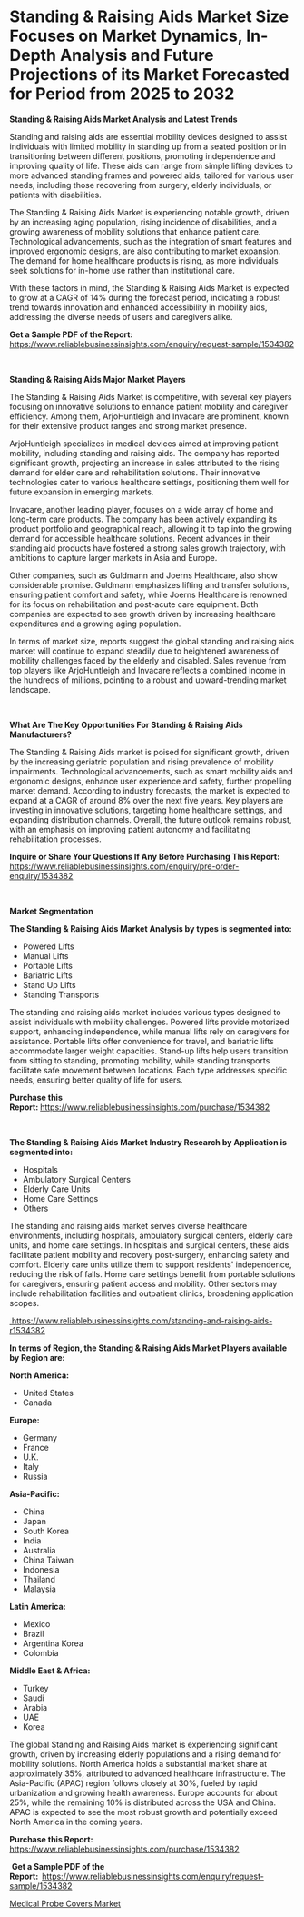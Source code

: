 <p><h1>Standing & Raising Aids Market Size Focuses on Market Dynamics, In-Depth Analysis and Future Projections of its Market Forecasted for Period from 2025 to 2032</h1></p><p><strong>Standing & Raising Aids Market Analysis and Latest Trends</strong></p>
<p><p>Standing and raising aids are essential mobility devices designed to assist individuals with limited mobility in standing up from a seated position or in transitioning between different positions, promoting independence and improving quality of life. These aids can range from simple lifting devices to more advanced standing frames and powered aids, tailored for various user needs, including those recovering from surgery, elderly individuals, or patients with disabilities.</p><p>The Standing & Raising Aids Market is experiencing notable growth, driven by an increasing aging population, rising incidence of disabilities, and a growing awareness of mobility solutions that enhance patient care. Technological advancements, such as the integration of smart features and improved ergonomic designs, are also contributing to market expansion. The demand for home healthcare products is rising, as more individuals seek solutions for in-home use rather than institutional care. </p><p>With these factors in mind, the Standing & Raising Aids Market is expected to grow at a CAGR of 14% during the forecast period, indicating a robust trend towards innovation and enhanced accessibility in mobility aids, addressing the diverse needs of users and caregivers alike.</p></p>
<p><strong>Get a Sample PDF of the Report:&nbsp;</strong> <a href="https://www.reliablebusinessinsights.com/enquiry/request-sample/1534382?utm_campaign=3012&utm_medium=2&utm_source=Github&utm_content=ia&utm_term=04032025&utm_id=standing-raising-aids">https://www.reliablebusinessinsights.com/enquiry/request-sample/1534382</a></p>
<p>&nbsp;</p>
<p><strong>Standing & Raising Aids Major Market Players</strong></p>
<p><p>The Standing & Raising Aids Market is competitive, with several key players focusing on innovative solutions to enhance patient mobility and caregiver efficiency. Among them, ArjoHuntleigh and Invacare are prominent, known for their extensive product ranges and strong market presence. </p><p>ArjoHuntleigh specializes in medical devices aimed at improving patient mobility, including standing and raising aids. The company has reported significant growth, projecting an increase in sales attributed to the rising demand for elder care and rehabilitation solutions. Their innovative technologies cater to various healthcare settings, positioning them well for future expansion in emerging markets.</p><p>Invacare, another leading player, focuses on a wide array of home and long-term care products. The company has been actively expanding its product portfolio and geographical reach, allowing it to tap into the growing demand for accessible healthcare solutions. Recent advances in their standing aid products have fostered a strong sales growth trajectory, with ambitions to capture larger markets in Asia and Europe.</p><p>Other companies, such as Guldmann and Joerns Healthcare, also show considerable promise. Guldmann emphasizes lifting and transfer solutions, ensuring patient comfort and safety, while Joerns Healthcare is renowned for its focus on rehabilitation and post-acute care equipment. Both companies are expected to see growth driven by increasing healthcare expenditures and a growing aging population.</p><p>In terms of market size, reports suggest the global standing and raising aids market will continue to expand steadily due to heightened awareness of mobility challenges faced by the elderly and disabled. Sales revenue from top players like ArjoHuntleigh and Invacare reflects a combined income in the hundreds of millions, pointing to a robust and upward-trending market landscape.</p></p>
<p>&nbsp;</p>
<p><strong>What Are The Key Opportunities For Standing & Raising Aids Manufacturers?</strong></p>
<p><p>The Standing & Raising Aids market is poised for significant growth, driven by the increasing geriatric population and rising prevalence of mobility impairments. Technological advancements, such as smart mobility aids and ergonomic designs, enhance user experience and safety, further propelling market demand. According to industry forecasts, the market is expected to expand at a CAGR of around 8% over the next five years. Key players are investing in innovative solutions, targeting home healthcare settings, and expanding distribution channels. Overall, the future outlook remains robust, with an emphasis on improving patient autonomy and facilitating rehabilitation processes.</p></p>
<p><strong>Inquire or Share Your Questions If Any Before Purchasing This Report:</strong> <a href="https://www.reliablebusinessinsights.com/enquiry/pre-order-enquiry/1534382?utm_campaign=3012&utm_medium=2&utm_source=Github&utm_content=ia&utm_term=04032025&utm_id=standing-raising-aids">https://www.reliablebusinessinsights.com/enquiry/pre-order-enquiry/1534382</a></p>
<p>&nbsp;</p>
<p><strong>Market Segmentation</strong></p>
<p><strong>The Standing & Raising Aids Market Analysis by types is segmented into:</strong></p>
<p><ul><li>Powered Lifts</li><li>Manual Lifts</li><li>Portable Lifts</li><li>Bariatric Lifts</li><li>Stand Up Lifts</li><li>Standing Transports</li></ul></p>
<p><p>The standing and raising aids market includes various types designed to assist individuals with mobility challenges. Powered lifts provide motorized support, enhancing independence, while manual lifts rely on caregivers for assistance. Portable lifts offer convenience for travel, and bariatric lifts accommodate larger weight capacities. Stand-up lifts help users transition from sitting to standing, promoting mobility, while standing transports facilitate safe movement between locations. Each type addresses specific needs, ensuring better quality of life for users.</p></p>
<p><strong>Purchase this Report:&nbsp;</strong><a href="https://www.reliablebusinessinsights.com/purchase/1534382?utm_campaign=3012&utm_medium=2&utm_source=Github&utm_content=ia&utm_term=04032025&utm_id=standing-raising-aids">https://www.reliablebusinessinsights.com/purchase/1534382</a></p>
<p>&nbsp;</p>
<p><strong>The Standing & Raising Aids Market Industry Research by Application is segmented into:</strong></p>
<p><ul><li>Hospitals</li><li>Ambulatory Surgical Centers</li><li>Elderly Care Units</li><li>Home Care Settings</li><li>Others</li></ul></p>
<p><p>The standing and raising aids market serves diverse healthcare environments, including hospitals, ambulatory surgical centers, elderly care units, and home care settings. In hospitals and surgical centers, these aids facilitate patient mobility and recovery post-surgery, enhancing safety and comfort. Elderly care units utilize them to support residents' independence, reducing the risk of falls. Home care settings benefit from portable solutions for caregivers, ensuring patient access and mobility. Other sectors may include rehabilitation facilities and outpatient clinics, broadening application scopes.</p></p>
<p><a href="https://www.reliablebusinessinsights.com/standing-and-raising-aids-r1534382?utm_campaign=3012&utm_medium=2&utm_source=Github&utm_content=ia&utm_term=04032025&utm_id=standing-raising-aids">&nbsp;https://www.reliablebusinessinsights.com/standing-and-raising-aids-r1534382</a></p>
<p><strong>In terms of Region, the Standing & Raising Aids Market Players available by Region are:</strong></p>
<p>
    <p> <strong> North America: </strong>
        <ul>
            <li>United States</li>
            <li>Canada</li>
        </ul>
        </p> 
    <p> <strong> Europe: </strong>
        <ul>
            <li>Germany</li>
            <li>France</li>
            <li>U.K.</li>
            <li>Italy</li>
            <li>Russia</li>
        </ul>
        </p> 
    <p> <strong> Asia-Pacific: </strong>
        <ul>
            <li>China</li>
            <li>Japan</li>
            <li>South Korea</li>
            <li>India</li>
            <li>Australia</li>
            <li>China Taiwan</li>
            <li>Indonesia</li>
            <li>Thailand</li>
            <li>Malaysia</li>
        </ul>
        </p> 
    <p> <strong> Latin America: </strong>
        <ul>
            <li>Mexico</li>
            <li>Brazil</li>
            <li>Argentina Korea</li>
            <li>Colombia</li>
        </ul>
        </p> 
    <p> <strong> Middle East & Africa: </strong>
        <ul>
            <li>Turkey</li>
            <li>Saudi</li>
            <li>Arabia</li>
            <li>UAE</li>
            <li>Korea</li>
        </ul>
    </p>
    </p>
<p><p>The global Standing and Raising Aids market is experiencing significant growth, driven by increasing elderly populations and a rising demand for mobility solutions. North America holds a substantial market share at approximately 35%, attributed to advanced healthcare infrastructure. The Asia-Pacific (APAC) region follows closely at 30%, fueled by rapid urbanization and growing health awareness. Europe accounts for about 25%, while the remaining 10% is distributed across the USA and China. APAC is expected to see the most robust growth and potentially exceed North America in the coming years.</p></p>
<p><strong>Purchase this Report: </strong><a href="https://www.reliablebusinessinsights.com/purchase/1534382?utm_campaign=3012&utm_medium=2&utm_source=Github&utm_content=ia&utm_term=04032025&utm_id=standing-raising-aids">https://www.reliablebusinessinsights.com/purchase/1534382</a></p>
<p>&nbsp;<strong>Get a Sample PDF of the Report:&nbsp;&nbsp;</strong><a href="https://www.reliablebusinessinsights.com/enquiry/request-sample/1534382?utm_campaign=3012&utm_medium=2&utm_source=Github&utm_content=ia&utm_term=04032025&utm_id=standing-raising-aids">https://www.reliablebusinessinsights.com/enquiry/request-sample/1534382</a></p>
<p><strong></strong></p>
<p><p><a href="https://github.com/meuskocov/Market-Research-Report-List-1/blob/main/medical-probe-covers-market.md?utm_campaign=3012&utm_medium=2&utm_source=Github&utm_content=ia&utm_term=04032025&utm_id=standing-raising-aids">Medical Probe Covers Market</a></p></p>